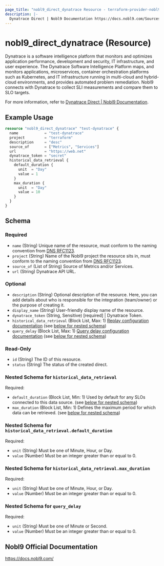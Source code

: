 ```yaml
---
page_title: "nobl9_direct_dynatrace Resource - terraform-provider-nobl9"
description: |-
  Dynatrace Direct | Nobl9 Documentation https://docs.nobl9.com/Sources/dynatrace#dynatrace-direct.
---
```


# nobl9_direct_dynatrace (Resource)

Dynatrace is a software intelligence platform that monitors and optimizes application performance, development and security, IT infrastructure, and user experience. The Dynatrace Software Intelligence Platform maps, and monitors applications, microservices, container orchestration platforms such as Kubernetes, and IT infrastructure running in multi-cloud and hybrid-cloud environments, and provides automated problem remediation. Nobl9 connects with Dynatrace to collect SLI measurements and compare them to SLO targets.

For more information, refer to [Dynatrace Direct | Nobl9 Documentation](https://docs.nobl9.com/Sources/dynatrace#dynatrace-direct).

## Example Usage

```terraform
resource "nobl9_direct_dynatrace" "test-dynatrace" {
  name            = "test-dynatrace"
  project         = "terraform"
  description     = "desc"
  source_of       = ["Metrics", "Services"]
  url             = "https://web.net"
  dynatrace_token = "secret"
  historical_data_retrieval {
    default_duration {
      unit  = "Day"
      value = 1
    }
    max_duration {
      unit  = "Day"
      value = 10
    }
  }
}
```

<!-- schema generated by tfplugindocs -->
## Schema

### Required

- `name` (String) Unique name of the resource, must conform to the naming convention from [DNS RFC1123](https://kubernetes.io/docs/concepts/overview/working-with-objects/names/#names).
- `project` (String) Name of the Nobl9 project the resource sits in, must conform to the naming convention from [DNS RFC1123](https://kubernetes.io/docs/concepts/overview/working-with-objects/names/#names).
- `source_of` (List of String) Source of Metrics and/or Services.
- `url` (String) Dynatrace API URL.

### Optional

- `description` (String) Optional description of the resource. Here, you can add details about who is responsible for the integration (team/owner) or the purpose of creating it.
- `display_name` (String) User-friendly display name of the resource.
- `dynatrace_token` (String, Sensitive) [required] | Dynatrace Token.
- `historical_data_retrieval` (Block List, Max: 1) [Replay configuration documentation](https://docs.nobl9.com/replay) (see [below for nested schema](#nestedblock--historical_data_retrieval))
- `query_delay` (Block List, Max: 1) [Query delay configuration documentation](https://docs.nobl9.com/Features/query-delay) (see [below for nested schema](#nestedblock--query_delay))

### Read-Only

- `id` (String) The ID of this resource.
- `status` (String) The status of the created direct.

<a id="nestedblock--historical_data_retrieval"></a>
### Nested Schema for `historical_data_retrieval`

Required:

- `default_duration` (Block List, Min: 1) Used by default for any SLOs connected to this data source. (see [below for nested schema](#nestedblock--historical_data_retrieval--default_duration))
- `max_duration` (Block List, Min: 1) Defines the maximum period for which data can be retrieved. (see [below for nested schema](#nestedblock--historical_data_retrieval--max_duration))

<a id="nestedblock--historical_data_retrieval--default_duration"></a>
### Nested Schema for `historical_data_retrieval.default_duration`

Required:

- `unit` (String) Must be one of Minute, Hour, or Day.
- `value` (Number) Must be an integer greater than or equal to 0.


<a id="nestedblock--historical_data_retrieval--max_duration"></a>
### Nested Schema for `historical_data_retrieval.max_duration`

Required:

- `unit` (String) Must be one of Minute, Hour, or Day.
- `value` (Number) Must be an integer greater than or equal to 0.



<a id="nestedblock--query_delay"></a>
### Nested Schema for `query_delay`

Required:

- `unit` (String) Must be one of Minute or Second.
- `value` (Number) Must be an integer greater than or equal to 0.

## Nobl9 Official Documentation

https://docs.nobl9.com/
